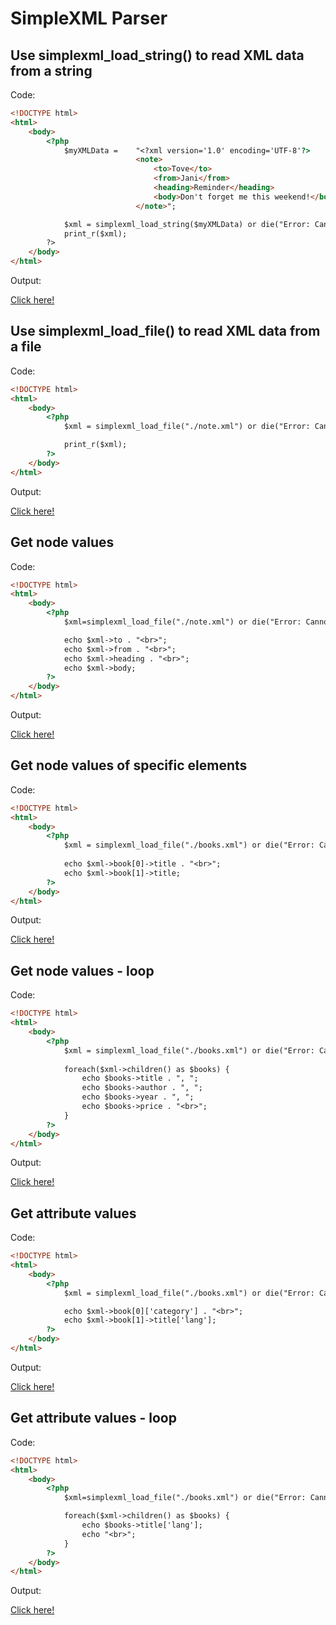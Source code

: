 # SimpleXML Parser

## Use simplexml_load_string() to read XML data from a string

Code: 

```html
<!DOCTYPE html>
<html>
    <body>
        <?php
            $myXMLData =    "<?xml version='1.0' encoding='UTF-8'?>
                            <note>
                                <to>Tove</to>
                                <from>Jani</from>
                                <heading>Reminder</heading>
                                <body>Don't forget me this weekend!</body>
                            </note>";

            $xml = simplexml_load_string($myXMLData) or die("Error: Cannot create object");
            print_r($xml);
        ?>
    </body>
</html>
```

Output:

[Click here!](https://tryphp.w3schools.com/showphp.php?filename=demo_simplexml_read_string)

## Use simplexml_load_file() to read XML data from a file

Code: 

```html
<!DOCTYPE html>
<html>
    <body>
        <?php
            $xml = simplexml_load_file("./note.xml") or die("Error: Cannot create object");

            print_r($xml);
        ?>
    </body>
</html>
```

Output:

[Click here!](https://tryphp.w3schools.com/showphp.php?filename=demo_simplexml_read_file)

## Get node values

Code: 

```html
<!DOCTYPE html>
<html>
    <body>
        <?php
            $xml=simplexml_load_file("./note.xml") or die("Error: Cannot create object");

            echo $xml->to . "<br>";
            echo $xml->from . "<br>";
            echo $xml->heading . "<br>";
            echo $xml->body;
        ?>
    </body>
</html>
```

Output:

[Click here!](https://tryphp.w3schools.com/showphp.php?filename=demo_simplexml_get_one)

## Get node values of specific elements

Code: 

```html
<!DOCTYPE html>
<html>
    <body>
        <?php
            $xml = simplexml_load_file("./books.xml") or die("Error: Cannot create object");
            
            echo $xml->book[0]->title . "<br>";
            echo $xml->book[1]->title;
        ?>
    </body>
</html>
```

Output:

[Click here!](https://tryphp.w3schools.com/showphp.php?filename=demo_simplexml_get_many1)

## Get node values - loop

Code: 

```html
<!DOCTYPE html>
<html>
    <body>
        <?php
            $xml = simplexml_load_file("./books.xml") or die("Error: Cannot create object");
            
            foreach($xml->children() as $books) {
                echo $books->title . ", ";
                echo $books->author . ", ";
                echo $books->year . ", ";
                echo $books->price . "<br>";
            }
        ?>
    </body>
</html>
```

Output:

[Click here!](https://tryphp.w3schools.com/showphp.php?filename=demo_simplexml_get_many2)

## Get attribute values

Code: 

```html
<!DOCTYPE html>
<html>
    <body>
        <?php
            $xml = simplexml_load_file("./books.xml") or die("Error: Cannot create object");

            echo $xml->book[0]['category'] . "<br>";
            echo $xml->book[1]->title['lang'];
        ?>
    </body>
</html>
```

Output:

[Click here!](https://tryphp.w3schools.com/showphp.php?filename=demo_simplexml_get_attr1)

## Get attribute values - loop

Code: 

```html
<!DOCTYPE html>
<html>
    <body>
        <?php
            $xml=simplexml_load_file("./books.xml") or die("Error: Cannot create object");

            foreach($xml->children() as $books) {
                echo $books->title['lang'];
                echo "<br>";
            }
        ?>
    </body>
</html>
```

Output:

[Click here!](https://tryphp.w3schools.com/showphp.php?filename=demo_simplexml_get_attr2)